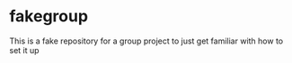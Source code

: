 # fakegroup
This is a fake repository for a group project to just get familiar with how to set it up

